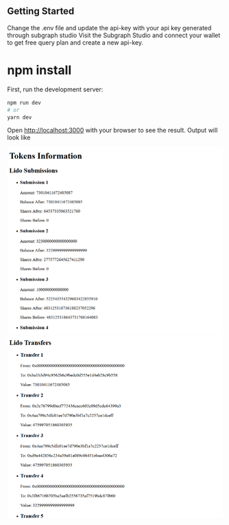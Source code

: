 ## Getting Started
Change the .env file and update the api-key with your api key generated through subgraph studio
Visit the Subgraph Studio and connect your wallet to get free query plan and create a new api-key.
#  npm install 
First, run the development server:

```bash
npm run dev
# or
yarn dev
```
Open [http://localhost:3000](http://localhost:3000) with your browser to see the result.
Output will look like 

![Lido Submissions Output](<Screenshot 2024-06-10 164619.png>)
![Lido Transfer Output](<Screenshot 2024-06-10 164639.png>)